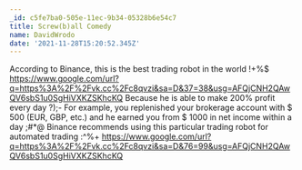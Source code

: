 ```yaml
---
_id: c5fe7ba0-505e-11ec-9b34-05328b6e54c7
title: Screw(b)all Comedy
name: DavidWrodo
date: '2021-11-28T15:20:52.345Z'
---
```

According to Binance, this is the best trading robot in the world !+%$ 
https://www.google.com/url?q=https%3A%2F%2Fvk.cc%2Fc8qvzi&sa=D&37=38&usg=AFQjCNH2QAwQV6sbS1u0SgHiVXKZSKhcKQ 
Because he is able to make 200% profit every day ?);- 
For example, you replenished your brokerage account with $ 500 (EUR, GBP, etc.) and he earned you from $ 1000 in net income within a day ;#*@ 
Binance recommends using this particular trading robot for automated trading :^%+ 
https://www.google.com/url?q=https%3A%2F%2Fvk.cc%2Fc8qvzi&sa=D&76=99&usg=AFQjCNH2QAwQV6sbS1u0SgHiVXKZSKhcKQ
